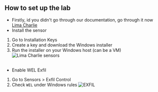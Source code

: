 
## How to set up the lab
- Firstly, id you didn't go through our documentation, go through it now [Lima Charlie](/courseFiles/tools/LimaCharlie.md)
- Install the sensor
1. Go to Installation Keys
2. Create a key and download the Windows installer
3. Run the installer on your Windows host (can be a VM)
![Lima Charlie sensors](https://github.com/user-attachments/assets/cac8e5fe-9fc9-4b2f-a1a7-177787d74da4)
<br><br>
- Enable WEL Exfil
1. Go to Sensors > Exfil Control
2. Check `WEL` under Windows rules
![EXFIL](https://github.com/user-attachments/assets/dbb9135e-2512-4b0c-ace7-e3205de3f60b)

